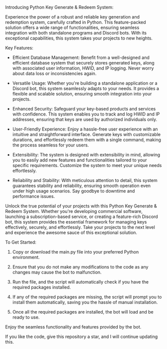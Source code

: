 Introducing Python Key Generate & Redeem System:

Experience the power of a robust and reliable key generation and redemption system, carefully crafted in Python. This feature-packed solution offers a wide range of functionalities, ensuring seamless integration with both standalone programs and Discord bots. With its exceptional capabilities, this system takes your projects to new heights.

Key Features:

- Efficient Database Management: Benefit from a well-designed and efficient database system that securely stores generated keys, along with associated user information, HWID, and IP logging. Never worry about data loss or inconsistencies again.

- Versatile Usage: Whether you're building a standalone application or a Discord bot, this system seamlessly adapts to your needs. It provides a flexible and scalable solution, ensuring smooth integration into your projects.

- Enhanced Security: Safeguard your key-based products and services with confidence. This system enables you to track and log HWID and IP addresses, ensuring that keys are used by authorized individuals only.

- User-Friendly Experience: Enjoy a hassle-free user experience with an intuitive and straightforward interface. Generate keys with customizable durations, and effortlessly redeem them with a single command, making the process seamless for your users.

- Extensibility: The system is designed with extensibility in mind, allowing you to easily add new features and functionalities tailored to your specific requirements. Customize the system to meet your unique needs effortlessly.

- Reliability and Stability: With meticulous attention to detail, this system guarantees stability and reliability, ensuring smooth operation even under high usage scenarios. Say goodbye to downtime and performance issues.

Unlock the true potential of your projects with this Python Key Generate & Redeem System. Whether you're developing commercial software, launching a subscription-based service, or creating a feature-rich Discord bot, this system provides the essential framework for managing keys effectively, securely, and effortlessly. Take your projects to the next level and experience the awesome sauce of this exceptional solution.

To Get Started:

1. Copy or download the main.py file into your preferred Python environment.

2. Ensure that you do not make any modifications to the code as any changes may cause the bot to malfunction.

3. Run the file, and the script will automatically check if you have the required packages installed.

4. If any of the required packages are missing, the script will prompt you to install them automatically, saving you the hassle of manual installation.

5. Once all the required packages are installed, the bot will load and be ready to use.

Enjoy the seamless functionality and features provided by the bot. 

If you like the code, give this repository a star, and I will continue updating this.
